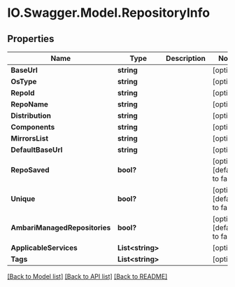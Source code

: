 # IO.Swagger.Model.RepositoryInfo
## Properties

Name | Type | Description | Notes
------------ | ------------- | ------------- | -------------
**BaseUrl** | **string** |  | [optional] 
**OsType** | **string** |  | [optional] 
**RepoId** | **string** |  | [optional] 
**RepoName** | **string** |  | [optional] 
**Distribution** | **string** |  | [optional] 
**Components** | **string** |  | [optional] 
**MirrorsList** | **string** |  | [optional] 
**DefaultBaseUrl** | **string** |  | [optional] 
**RepoSaved** | **bool?** |  | [optional] [default to false]
**Unique** | **bool?** |  | [optional] [default to false]
**AmbariManagedRepositories** | **bool?** |  | [optional] [default to false]
**ApplicableServices** | **List&lt;string&gt;** |  | [optional] 
**Tags** | **List&lt;string&gt;** |  | [optional] 

[[Back to Model list]](../README.md#documentation-for-models) [[Back to API list]](../README.md#documentation-for-api-endpoints) [[Back to README]](../README.md)

